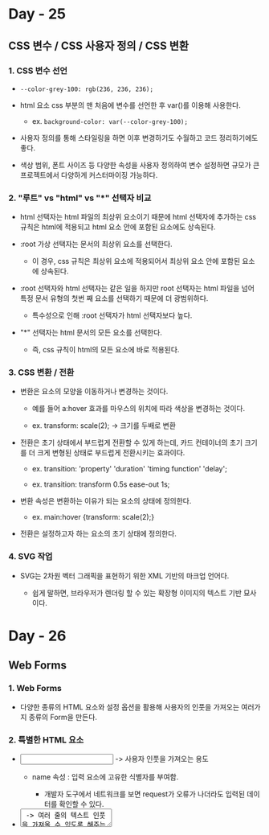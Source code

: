 # Day - 25

## CSS 변수 / CSS 사용자 정의 / CSS 변환

### 1. CSS 변수 선언

- `--color-grey-100: rgb(236, 236, 236); `

- html 요소 css 부분의 맨 처음에 변수를 선언한 후 var()를 이용해 사용한다.

  - ex. `background-color: var(--color-grey-100);`

- 사용자 정의를 통해 스타일링을 하면 이후 변경하기도 수월하고 코드 정리하기에도 좋다.

- 색상 범위, 폰트 사이즈 등 다양한 속성을 사용자 정의하여 변수 설정하면 규모가 큰 프로젝트에서 다양하게 커스터마이징 가능하다.

### 2. "루트" vs "html" vs "\*" 선택자 비교

- html 선택자는 html 파일의 최상위 요소이기 때문에 html 선택자에 추가하는 css 규칙은 html에 적용되고 html 요소 안에 포함된 요소에도 상속된다.

- :root 가상 선택자는 문서의 최상위 요소를 선택한다.

  - 이 경우, css 규칙은 최상위 요소에 적용되어서 최상위 요소 안에 포함된 요소에 상속된다.

- :root 선택자와 html 선택자는 같은 일을 하지만 root 선택자는 html 파일을 넘어 특정 문서 유형의 첫번 째 요소를 선택하기 때문에 더 광범위하다.

  - 특수성으로 인해 :root 선택자가 html 선택자보다 높다.

- "\*" 선택자는 html 문서의 모든 요소를 선택한다.

  - 즉, css 규칙이 html의 모든 요소에 바로 적용된다.

### 3. CSS 변환 / 전환

- 변환은 요소의 모양을 이동하거나 변경하는 것이다.

  - 예를 들어 a:hover 효과를 마우스의 위치에 따라 색상을 변경하는 것이다.

  - ex. transform: scale(2); -> 크기를 두배로 변환

- 전환은 초기 상태에서 부드럽게 전환할 수 있게 하는데, 카드 컨테이너의 초기 크기를 더 크게 변형된 상태로 부드럽게 전환시키는 효과이다.

  - ex. transition: 'property' 'duration' 'timing function' 'delay';

  - ex. transition: transform 0.5s ease-out 1s;

- 변환 속성은 변환하는 이유가 되는 요소의 상태에 정의한다.

  - ex. main:hover {transform: scale(2);}

- 전환은 설정하고자 하는 요소의 초기 상태에 정의한다.

### 4. SVG 작업

- SVG는 2차원 벡터 그래픽을 표현하기 위한 XML 기반의 마크업 언어다.

  - 쉽게 말하면, 브라우저가 렌더링 할 수 있는 확장형 이미지의 텍스트 기반 묘사이다.

# Day - 26

## Web Forms

### 1. Web Forms

- 다양한 종류의 HTML 요소와 설정 옵션을 활용해 사용자의 인풋을 가져오는 여러가지 종류의 Form을 만든다.

### 2. 특별한 HTML 요소

- <input type="...."> -> 사용자 인풋을 가져오는 용도

  - name 속성 : 입력 요소에 고유한 식별자를 부여함.

    - 개발자 도구에서 네트워크를 보면 request가 오류가 나더라도 입력된 데이터를 확인할 수 있다.

- <textarea> -> 여러 줄의 텍스트 인풋을 가져올 수 있도록 해주는 요소

- <select> -> Drop down 메뉴를 만들어 여러 값 중 하나를 선택할 수 있게함

- <button> -> 사용자가 input을 확정하고 제출할 수 있게 하는 요소

### 3. form 요소

- 입력 요소를 감싸고 양식을 표기하는 요소

  - form 요소로 감싸주면서 다양한 입력 요소를 식별하게 하는 요소이다.

- <form action="" method=""></form>

  - action 속성은 이 요청이 보내져야 하는 URL 주소와 Path를 지정한다.

  - method 속성은 전송되어야 하는 HTTP 요청의 종류를 선택

    - 서버로 전송되어야 하는 요청의 종류 (GET, POST)

      - 관습적으로 대문자로 작성함. ex) method="GET"

    - GET : 서버로 부터 데이터를 가져올 때

    - POST : 브라우저에게 POST 요청을 보냄으로써 서버가 데이터를 저장하도록 명령

# Day - 27 ~ 28

## 다양한 양식 추가 & 스타일링

### 1. label tag

- 라벨 태그를 이용해 어떤 데이터가 입력되어야 하는지 명시할 수 있다.

- <label for=""></label>

  - for 속성으로 식별자를 정의한다.

- label의 for 속성과 input의 id 속성이 같을때, 정의된 label을 클릭하면 입력이 포커싱된다.

### 2. font 속성

- font CSS 속성은 폰트 스타일, 폰트 크기, 폰트 패밀리를 한번에 부여한다.

### 3. inherit 값

- CSS 속성 대부분에 사용할 수 있는 값이다.

- 상속된 어떤 값이 있을 때, inherit 값을 명시하면 브라우저의 디폴트 스타일보다 높은 특수성을 가진다.

### 4. 가상 선택자 :focus

- 입력이 포커스 되었을 때 스타일링하는 선택자이다.

### 5. 다양한 입력 type

- text 유형 : 한 줄의 텍스트를 입력 받음

- email 유형 : 이메일 주소만을 입력 받음

- number 유형 : 숫자 입력

  - step 속성으로 원하는 단위의 숫자 + , - 가능하다.

- password 유형 : 사용자 입력값을 숨김

- date 유형 : 날짜 선택창이 떠서 선택하게끔 함

- radio 유형 : 여러 선택지를 생성하지만 하나의 선택지만 활성화된다.

  - radio 유형은 하나의 선택지를 선택가능하지만, checkbox는 중복 선택 가능하다.

- checkbox 유형 : yes or no 식의 토글버튼 생성

- file 유형 : 서버에 업로드 되어야 하는 파일을 사용자가 선택할 수 있는 파일 셀렉터를 생성

### 6. 구간을 나누는 수평선 `<hr>`

### 7. Dropdown

- 여러 값을 옵션으로 제공할 때 라디오 버튼 대신 dropdown 메뉴를 제공하고 싶을때 사용한다.

### 8. form 요소의 novalidate 속성

- form 요소에 novalidate 속성이 존재한다면, 내장되어 설정되어있던 불리언 속성이 해제된다.

  - ex. input 요소에 email type으로 설정되어 있다면, email 양식만을 input 값으로 입력하여 제출할 수 있지만, novalidate 속성이 들어간다면 무효한 이메일 주소 또한 입력이 제출된다.

### 9. input 요소의 required 속성

- 공란이 아닌 필수적인 입력을 요구하는 경우에 required 속성을 이용하면 공란으로 제출할 수 없다.

- required minlength="1" 으로 속성을 입력한 경우, 최소 한 글자 이상을 입력해야 한다.

- required maxlength="11" 이 속성은 최대 11글자 까지로 입력을 제한한다.

- required min="11" max="100"는 입력되어야 하는 최소 11, 최대값 100으로 입력을 제한한다.

- date 타입에 required min="" max="" 를 설정하면 기간 설정 가능하다.

### 10. placeholder 속성

- 해당하는 input에 입력해야 하는 입력값의 힌트를 주기에 유효한 속성
